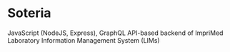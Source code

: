 # Soteria
JavaScript (NodeJS, Express), GraphQL API-based backend of ImpriMed Laboratory Information Management System (LIMs)